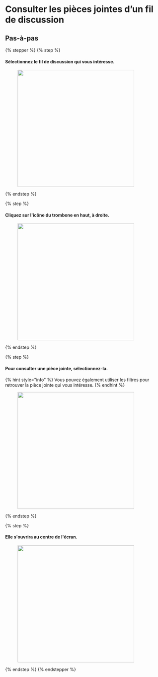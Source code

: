 # Consulter les pièces jointes d’un fil de discussion

## Pas-à-pas

{% stepper %}
{% step %}
#### Sélectionnez le fil de discussion qui vous intéresse.

<div align="left"><figure><img src="../../.gitbook/assets/Consulter les pièces jointes dun fil de discussion - Step 1.jpeg" alt="" width="375"><figcaption></figcaption></figure></div>
{% endstep %}

{% step %}
#### Cliquez sur l'icône du trombone en haut, à droite.

<div align="left"><figure><img src="../../.gitbook/assets/Consulter les pièces jointes dun fil de discussion - Step 2.jpeg" alt="" width="375"><figcaption></figcaption></figure></div>
{% endstep %}

{% step %}
#### Pour consulter une pièce jointe, sélectionnez-la.

{% hint style="info" %}
Vous pouvez également utiliser les filtres pour retrouver la pièce jointe qui vous intéresse.
{% endhint %}

<div align="left"><figure><img src="../../.gitbook/assets/Consulter les pièces jointes dun fil de discussion - Step 4.jpeg" alt="" width="375"><figcaption></figcaption></figure></div>
{% endstep %}

{% step %}
#### Elle s'ouvrira au centre de l'écran.

<div align="left"><figure><img src="../../.gitbook/assets/Consulter les pièces jointes dun fil de discussion - Step 5.jpeg" alt="" width="375"><figcaption></figcaption></figure></div>
{% endstep %}
{% endstepper %}
